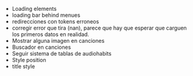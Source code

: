 * Loading elements
* loading bar behind menues
* redirecciones con tokens erroneos
* corregir error que tira (nan), parece que hay que esperar que carguen los primeros datos en realidad. 
* Mostrar alguna imagen en canciones
* Buscador en canciones
* Seguir sistema de tablas de audiohabits
* Style position
* title style